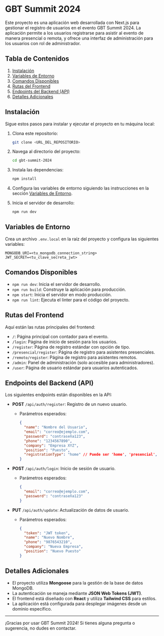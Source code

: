 
# GBT Summit 2024

Este proyecto es una aplicación web desarrollada con Next.js para gestionar el registro de usuarios en el evento GBT Summit 2024. La aplicación permite a los usuarios registrarse para asistir al evento de manera presencial o remota, y ofrece una interfaz de administración para los usuarios con rol de administrador.

## Tabla de Contenidos

1. [Instalación](#instalación)
2. [Variables de Entorno](#variables-de-entorno)
3. [Comandos Disponibles](#comandos-disponibles)
4. [Rutas del Frontend](#rutas-del-frontend)
5. [Endpoints del Backend (API)](#endpoints-del-backend-api)
6. [Detalles Adicionales](#detalles-adicionales)

## Instalación

Sigue estos pasos para instalar y ejecutar el proyecto en tu máquina local:

1. Clona este repositorio:

   ```bash
   git clone <URL_DEL_REPOSITORIO>
   ```

2. Navega al directorio del proyecto:

   ```bash
   cd gbt-summit-2024
   ```

3. Instala las dependencias:

   ```bash
   npm install
   ```

4. Configura las variables de entorno siguiendo las instrucciones en la sección [Variables de Entorno](#variables-de-entorno).

5. Inicia el servidor de desarrollo:

   ```bash
   npm run dev
   ```

## Variables de Entorno

Crea un archivo `.env.local` en la raíz del proyecto y configura las siguientes variables:

```plaintext
MONGODB_URI=<tu_mongodb_connection_string>
JWT_SECRET=<tu_clave_secreta_jwt>
```

## Comandos Disponibles

- `npm run dev`: Inicia el servidor de desarrollo.
- `npm run build`: Construye la aplicación para producción.
- `npm start`: Inicia el servidor en modo producción.
- `npm run lint`: Ejecuta el linter para el código del proyecto.

## Rutas del Frontend

Aquí están las rutas principales del frontend:

- `/`: Página principal con contador para el evento.
- `/login`: Página de inicio de sesión para los usuarios.
- `/register`: Página de registro estándar con opción de tipo.
- `/presencial/register`: Página de registro para asistentes presenciales.
- `/remoto/register`: Página de registro para asistentes remotos.
- `/admin`: Panel de administración (solo accesible para administradores).
- `/user`: Página de usuario estándar para usuarios autenticados.

## Endpoints del Backend (API)

Los siguientes endpoints están disponibles en la API:

- **POST** `/api/auth/register`: Registro de un nuevo usuario.
  - Parámetros esperados:
    ```json
    {
      "name": "Nombre del Usuario",
      "email": "correo@ejemplo.com",
      "password": "contraseña123",
      "phone": "1234567890",
      "company": "Empresa XYZ",
      "position": "Puesto",
      "registrationType": "home" // Puede ser 'home', 'presencial', o 'remoto'
    }
    ```

- **POST** `/api/auth/login`: Inicio de sesión de usuario.
  - Parámetros esperados:
    ```json
    {
      "email": "correo@ejemplo.com",
      "password": "contraseña123"
    }
    ```

- **PUT** `/api/auth/update`: Actualización de datos de usuario.
  - Parámetros esperados:
    ```json
    {
      "token": "JWT token",
      "name": "Nuevo Nombre",
      "phone": "9876543210",
      "company": "Nueva Empresa",
      "position": "Nuevo Puesto"
    }
    ```

## Detalles Adicionales

- El proyecto utiliza **Mongoose** para la gestión de la base de datos MongoDB.
- La autenticación se maneja mediante **JSON Web Tokens (JWT)**.
- El frontend está diseñado con **React** y utiliza **Tailwind CSS** para estilos.
- La aplicación está configurada para desplegar imágenes desde un dominio específico.

---

¡Gracias por usar GBT Summit 2024! Si tienes alguna pregunta o sugerencia, no dudes en contactar.
